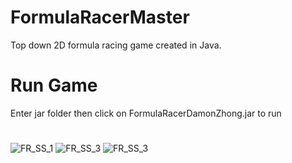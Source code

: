 # FormulaRacerMaster
 Top down 2D formula racing game created in Java.
 
# Run Game 
Enter jar folder then click on FormulaRacerDamonZhong.jar to run 
 
#
![FR_SS_1](https://user-images.githubusercontent.com/70302984/133866018-99300c26-18f1-4fce-96f4-2f3cf6ae95ba.png)
![FR_SS_3](https://user-images.githubusercontent.com/70302984/133866024-66f3c81a-25a8-4418-90e0-dc93a92f3b01.png)
![FR_SS_3](https://user-images.githubusercontent.com/70302984/133866226-bd5688eb-40c3-4192-9698-6bbfd2d2cbdd.png)


